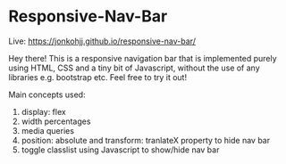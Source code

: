 # Responsive-Nav-Bar
Live: https://jonkohjj.github.io/responsive-nav-bar/

Hey there!
This is a responsive navigation bar that is implemented purely using HTML, CSS and a tiny bit of Javascript, without the use of any libraries e.g. bootstrap etc. Feel free to try it out!

Main concepts used:

1. display: flex
2. width percentages
3. media queries
4. position: absolute and transform: tranlateX property to hide nav bar
5. toggle classlist using Javascript to show/hide nav bar
